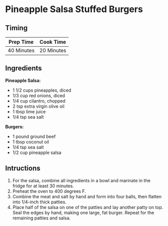 # Pineapple Salsa Stuffed Burgers

## Timing

| Prep Time  | Cook Time  |
| ---------- | ---------- |
| 40 Minutes | 20 Minutes |

## Ingredients

**Pineapple Salsa:**
- 1 1/2 cups pineapples, diced
- 1/3 cup red onions, diced
- 1/4 cup cilantro, chopped
- 2 tsp extra virgin olive oil
- 1 tbsp lime juice
- 1/4 tsp sea salt

**Burgers:**
- 1 pound ground beef
- 1 tbsp coconut oil
- 1/4 tsp sea salt
- 1/2 cup pineapple salsa

## Intructions

1. For the salsa, combine all ingredients in a bowl and marinate in the fridge for at least 30 minutes.
2. Preheat the oven to 400 degrees F.
3. Combine the meat and salt by hand and form into four balls, then flatten into 1/4-inch thick patties.
4. Place half of the salsa on one of the patties and lay another patty on top. Seal the edges by hand, making one large, fat burger. Repeat for the remaining patties and salsa.
